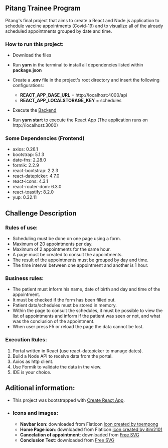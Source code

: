 ## Pitang Trainee Program

Pitang's final project that aims to create a React and Node.js application to schedule vaccine appointments (Covid-19) and to visualize all of the already scheduled appointments grouped by date and time.

### How to run this project:
- Download the files
- Run **yarn** in the terminal to install all dependencies listed within **package.json**
- Create a **.env** file in the project's root directory and insert the following configurations:

  - **REACT_APP_BASE_URL** = http://localhost:4000/api
  - **REACT_APP_LOCALSTORAGE_KEY** = schedules
  
- Execute the <a href="https://github.com/AnneLivia/PitangBackend">Backend</a>
- Run **yarn start** to execute the React App (The application runs on http://localhost:3000)

### Some Dependencies (Frontend)

- axios: 0.26.1
- bootstrap: 5.1.3
- date-fns: 2.28.0
- formik: 2.2.9
- react-bootstrap: 2.2.3
- react-datepicker: 4.7.0
- react-icons: 4.3.1
- react-router-dom: 6.3.0
- react-toastify: 8.2.0
- yup: 0.32.11

## Challenge Description

### Rules of use:

- Scheduling must be done on one page using a form.
- Maximum of 20 appointments per day.
- Maximum of 2 appointments for the same hour.
- A page must be created to consult the appointments.
- The result of the appointments must be grouped by day and time.
- The time interval between one appointment and another is 1 hour.

### Business rules:

- The patient must inform his name, date of birth and day and time of the
appointment.
- It must be checked if the form has been filled out.
- Patient data/schedules must be stored in memory.
- Within the page to consult the schedules, it must be possible to view the list of appointments and inform if the patient was seen or not,
and what was the conclusion of the appointment.
- When user press F5 or reload the page the data cannot be lost.

### Execution Rules:
1. Portal written in React (use react-datepicker to manage dates).
2. Build a Node API to receive data from the portal.
3. Axios as http client.
4. Use Formik to validate the data in the view.
5. IDE is your choice.

## Aditional information:
- This project was bootstrapped with [Create React App](https://github.com/facebook/create-react-app).
- <h3>Icons and images: </h3>

  - **Navbar icon**: downloaded from Flaticon <a href="https://www.flaticon.com/premium-icon/schedule_6064388">icon created by toempong</a>
  - **Home Page icon**: downloaded from Flaticon <a href="https://www.flaticon.com/premium-icon/vaccine_4190876">icon created by itim2101</a>
  - **Cancelation of appointment**: downloaded from <a href="https://www.svgrepo.com/svg/286825/cancel">Free SVG</a>
  - **Conclusion Text**: downloaded from <a href="https://www.svgrepo.com/svg/33550/report">Free SVG</a>
